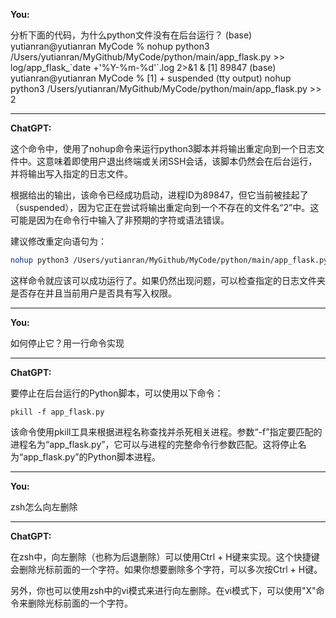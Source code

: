 **You:**

分析下面的代码，为什么python文件没有在后台运行？ (base) yutianran@yutianran MyCode % nohup python3 /Users/yutianran/MyGithub/MyCode/python/main/app\_flask.py >> log/app\_flask\_\`date +'%Y-%m-%d'\`.log 2>&1 & \[1\] 89847 (base) yutianran@yutianran MyCode % \[1\] + suspended (tty output) nohup python3 /Users/yutianran/MyGithub/MyCode/python/main/app\_flask.py >> 2

* * *

**ChatGPT:**

这个命令中，使用了nohup命令来运行python3脚本并将输出重定向到一个日志文件中。这意味着即使用户退出终端或关闭SSH会话，该脚本仍然会在后台运行，并将输出写入指定的日志文件。

根据给出的输出，该命令已经成功启动，进程ID为89847，但它当前被挂起了（suspended），因为它正在尝试将输出重定向到一个不存在的文件名“2”中。这可能是因为在命令行中输入了非预期的字符或语法错误。

建议修改重定向语句为：

```bash
nohup python3 /Users/yutianran/MyGithub/MyCode/python/main/app_flask.py >> log/app_flask_`date +'%Y-%m-%d'`.log 2>&1 &
```

这样命令就应该可以成功运行了。如果仍然出现问题，可以检查指定的日志文件夹是否存在并且当前用户是否具有写入权限。

* * *

**You:**

如何停止它？用一行命令实现

* * *

**ChatGPT:**

要停止在后台运行的Python脚本，可以使用以下命令：

```
pkill -f app_flask.py
```

该命令使用pkill工具来根据进程名称查找并杀死相关进程。参数“-f”指定要匹配的进程名为“app\_flask.py”，它可以与进程的完整命令行参数匹配。这将停止名为“app\_flask.py”的Python脚本进程。

* * *

**You:**

zsh怎么向左删除

* * *

**ChatGPT:**

在zsh中，向左删除（也称为后退删除）可以使用Ctrl + H键来实现。这个快捷键会删除光标前面的一个字符。如果你想要删除多个字符，可以多次按Ctrl + H键。

另外，你也可以使用zsh中的vi模式来进行向左删除。在vi模式下，可以使用"X"命令来删除光标前面的一个字符。